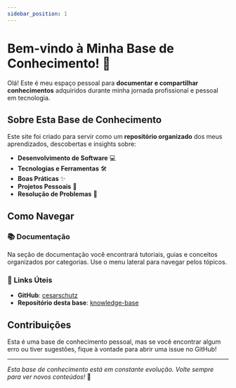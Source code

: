 ```yaml
---
sidebar_position: 1
---
```


# Bem-vindo à Minha Base de Conhecimento! 👋

Olá! Este é meu espaço pessoal para **documentar e compartilhar conhecimentos** adquiridos durante minha jornada profissional e pessoal em tecnologia.

## Sobre Esta Base de Conhecimento

Este site foi criado para servir como um **repositório organizado** dos meus aprendizados, descobertas e insights sobre:

- **Desenvolvimento de Software** 💻
- **Tecnologias e Ferramentas** 🛠️
- **Boas Práticas** ✨
- **Projetos Pessoais** 🚀
- **Resolução de Problemas** 🔧

## Como Navegar

### 📚 Documentação
Na seção de documentação você encontrará tutoriais, guias e conceitos organizados por categorias. Use o menu lateral para navegar pelos tópicos.

### 🔗 Links Úteis
- **GitHub**: [cesarschutz](https://github.com/cesarschutz)
- **Repositório desta base**: [knowledge-base](https://github.com/cesarschutz/knowledge-base)

## Contribuições

Esta é uma base de conhecimento pessoal, mas se você encontrar algum erro ou tiver sugestões, fique à vontade para abrir uma issue no GitHub!

---

*Esta base de conhecimento está em constante evolução. Volte sempre para ver novos conteúdos!* 🌱
